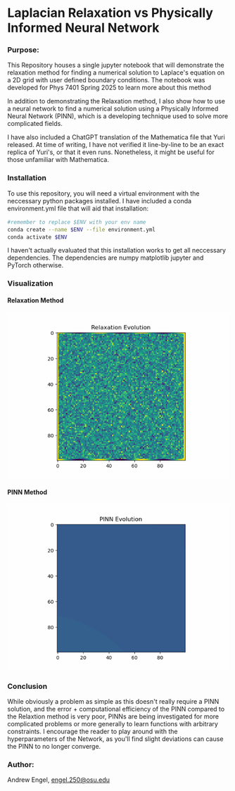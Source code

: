 # Laplacian Relaxation vs Physically Informed Neural Network

### Purpose:

This Repository houses a single jupyter notebook that will demonstrate the relaxation method for finding a numerical solution to Laplace's equation on a 2D grid with user defined boundary conditions. The notebook was developed for Phys 7401 Spring 2025 to learn more about this method

In addition to demonstrating the Relaxation method, I also show how to use a neural network to find a numerical solution using a Physically Informed Neural Network (PINN), which is a developing technique used to solve more complicated fields.

I have also included a ChatGPT translation of the Mathematica file that Yuri released. At time of writing, I have not verified it line-by-line to be an exact replica of Yuri's, or that it even runs. Nonetheless, it might be useful for those unfamiliar with Mathematica.

### Installation

To use this repository, you will need a virtual environment with the neccessary python packages installed. I have included a conda environment.yml file that will aid that installation:

```bash
#remember to replace $ENV with your env name
conda create --name $ENV --file environment.yml
conda activate $ENV
```

I haven't actually evaluated that this installation works to get all neccessary dependencies. The dependencies are numpy matplotlib jupyter and PyTorch otherwise.

### Visualization

#### Relaxation Method
![Relaxation Demo](animations/relaxation_evolution.gif)
#### PINN Method
![PINN Demo](animations/PINN_evolution.gif)

### Conclusion

While obviously a problem as simple as this doesn't really require a PINN solution, and the error + computational efficiency of the PINN compared to the Relaxtion method is very poor, PINNs are being investigated for more complicated problems or more generally to learn functions with arbitrary constraints. I encourage the reader to play around with the hyperparameters of the Network, as you'll find slight deviations can cause the PINN to no longer converge.

### Author:

Andrew Engel, engel.250@osu.edu